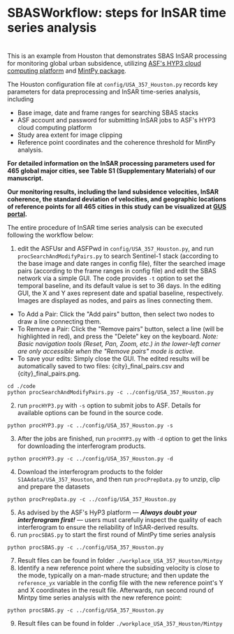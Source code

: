 # SBASWorkflow: steps for InSAR time series analysis
# 
This is an example from Houston that demonstrates SBAS InSAR processing for monitoring global urban subsidence, utilizing [ASF's HYP3 cloud computing platform](https://search.asf.alaska.edu/) and [MintPy package](https://github.com/insarlab/MintPy).

The Houston configuration file at `config/USA_357_Houston.py` records key parameters for data preprocessing and InSAR time-series analysis, including 

- Base image, date and frame ranges for searching SBAS stacks
- ASF account and password for submitting InSAR jobs to ASF's HYP3 cloud computing platform
- Study area extent for image clipping
- Reference point coordinates and the coherence threshold for MintPy analysis.

**For detailed information on the InSAR processing parameters used for 465 global major cities, see Table S1 (Supplementary Materials) of our manuscript.**

**Our monitoring results, including the land subsidence velocities, InSAR coherence, the standard deviation of velocities, and geographic locations of reference points for all 465 cities in this study can be visualized at [GUS portal](https://ee-pkurelab.projects.earthengine.app/view/gus).**

The entire procedure of InSAR time series analysis can be executed following the workflow below:

1. edit the ASFUsr and ASFPwd in `config/USA_357_Houston.py`, and run `procSearchAndModifyPairs.py` to search Sentinel-1 stack (according to the base image and date ranges in config file), filter the searched image pairs (according to the frame ranges in config file) and edit the SBAS network via a simple GUI. The code provides `-t` option to set the temporal baseline, and its default value is set to 36 days. In the editing GUI, the X and Y axes represent date and spatial baseline, respectively. Images are displayed as nodes, and pairs as lines connecting them.
- To Add a Pair: Click the "Add pairs" button, then select two nodes to draw a line connecting them.
- To Remove a Pair: Click the "Remove pairs" button, select a line (will be highlighted in red), and press the "Delete" key on the keyboard.
*Note: Basic navigation tools (Reset, Pan, Zoom, etc.) in the lower-left corner are only accessible when the "Remove pairs" mode is active.*
- To save your edits: Simply close the GUI. The edited results will be automatically saved to two files: {city}_final_pairs.csv and {city}_final_pairs.png.
```
cd ./code
python procSearchAndModifyPairs.py -c ../config/USA_357_Houston.py
```
2. run `procHYP3.py` with `-s` option to submit jobs to ASF. Details for available options can be found in the source code.
<pre><code>python procHYP3.py -c ../config/USA_357_Houston.py -s</code></pre>
3. After the jobs are finished, run `procHYP3.py` with `-d` option to get the links for downloading the interferogram products. 
<pre><code>python procHYP3.py -c ../config/USA_357_Houston.py -d</code></pre>
4. Download the interferogram products to the folder `S1AAdata/USA_357_Houston`, and then run `procPrepData.py` to unzip, clip and prepare the datasets
<pre><code>python procPrepData.py -c ../config/USA_357_Houston.py</code></pre> 
5. As advised by the ASF's HyP3 platform — ***Always doubt your interferogram first!*** — users must carefully inspect the quality of each interferogram to ensure the reliability of InSAR-derived results. 
6. run `procSBAS.py` to start the first round of MintPy time series analysis
<pre><code>python procSBAS.py -c ../config/USA_357_Houston.py</code></pre> 
7. Result files can be found in folder `./workplace_USA_357_Houston/Mintpy`
8. Identify a new reference point where the subsiding velocity is close to the mode, typically on a man-made structure; and then update the `reference_yx` variable in the config file with the new reference point's Y and X coordinates in the result file. Afterwards, run second round of Mintpy time series analysis with the new reference point:
<pre><code>python procSBAS.py -c ../config/USA_357_Houston.py</code></pre> 
9. Result files can be found in folder `./workplace_USA_357_Houston/Mintpy`
